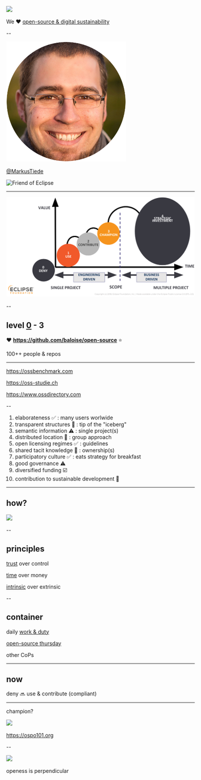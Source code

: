 ![](https://baloise.github.io/baloise-bootstrap/assets/img/baloise-group-logo-blue.svg)

We ♥ [open-source & digital sustainability](https://www.baloise.com/en/home/about-us/what-we-stand-for/sustainability/it-security.html)

-- 

![me](https://github.com/MarkusTiede/about/raw/master/img/me-circle.png)

[@MarkusTiede](https://twitter.com/MarkusTiede)

![Friend of Eclipse](http://eclipse.org/donate/images/friendslogo200.png "Friend of Eclipse")

---

![](https://github.com/baloise/open-source/raw/main/docs/arc42/images/os-maturity-model.png)

--

## level [0](https://patterns.innersourcecommons.org) - 3

❤️ **https://github.com/baloise/open-source** ⭐

100++ people & repos

<hr>

https://ossbenchmark.com

https://oss-studie.ch

https://www.ossdirectory.com

--

1. elaborateness ✅ : many users worlwide
2. transparent structures 🧊 : tip of the "iceberg"
3. semantic information ⚠️ : single project(s)
4. distributed location 🌱 : group approach
5. open licensing regimes ✅ : guidelines
6. shared tacit knowledge 🌱 : ownership(s)
7. participatory culture ✅ : eats strategy for breakfast
8. good governance ⚠️
9. diversified funding ☑️
10. contribution to sustainable development 🌱

---

## how?

![](https://www.knowledgewave.com/hubfs/blog_images/iStock_3_steps.jpg)

--

## principles

[trust](https://baloise.github.io/open-source/docs/arc42/) over control

[time](https://www.baloise.com/en/home/news-stories/news/blog/2021/baloise-makes-up-to-10-per-cent-of-working-time-available-for-education.html) over money

[intrinsic](https://www.scaledagileframework.com/communities-of-practice/) over extrinsic

--

## container

daily [work & duty](https://baloise.github.io/open-source/docs/arc42/#section-os-contribute)

[open-source thursday](https://github.com/baloise/open-source/blob/main/docs/md/goals/join.md#bi-weekly-ost)

other CoPs

--- 

## now

deny 🔜 use & contribute (compliant)

<hr>

champion?

![](https://upload.wikimedia.org/wikipedia/commons/thumb/7/7c/Icon_DINA_Voraussetzungen_Digitale_Nachhaltigkeit_09_Breit_Abgestützte_Finanzierung_Farbig.svg/120px-Icon_DINA_Voraussetzungen_Digitale_Nachhaltigkeit_09_Breit_Abgestützte_Finanzierung_Farbig.svg.png)

https://ospo101.org

--

![](https://upload.wikimedia.org/wikipedia/commons/thumb/7/7c/Perpendicular-construction.svg/575px-Perpendicular-construction.svg.png)

openess is perpendicular